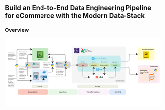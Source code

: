 ## Build an End-to-End Data Engineering Pipeline for eCommerce with the Modern Data-Stack

### Overview
![DE eCommerce Diagram](de-ecommerce.png)
